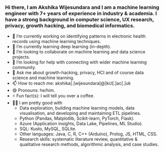 ### Hi there, I am Akshika Wijesundara and I am a machine learning engineer with 7+ years of experience in industry & academia. I have a strong background in computer science, UX research, privacy, growth hacking, and biomedical informatics.


- 🔭 I’m currently working on identifying patterns in electronic health records using machine learning techniques.
- 🌱 I’m currently learning deep learning (in-depth).
- 👯 I’m looking to collaborate on machine learning and data science projects.
- 🤔 I’m looking for help with connecting with wider machine learning community.
- 💬 Ask me about growth-hacking, privacy, HCI and of course data science and machine learning.
- 📫 How to reach me: akshika[.]wijesundara[@]kcl[.]ac[.]uk
- 😄 Pronouns: he/him.
- ⚡ Fun fact(s): I will tell you over a coffee.
- 👨‍💻 I am pretty good with 
  - Data exploration, building machine learning models, data visualisation, and developing and maintaining ETL pipelines.
  - Python (Pandas, Matplotlib, Scikit-learn, PyTorch, Flask).
  - Azure (Application insights, Data Lake, Pipelines, ML Studio).
  - SQL: Kusto, MySQL, SQLite.
  - Other languages: Java, C, R, C++ (Arduino), Prolog, JS, HTML, CSS.
  - Research skills: systematic literature review, quantitative & qualitative research methods, algorithmic analysis, and case studies.


